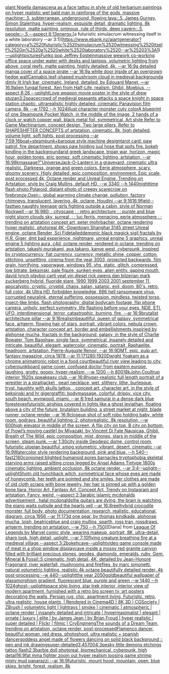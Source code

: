 [plant Nigella damascena as a face tattoo in style of old herbarium paintings on hyper realistic wet bald man in rain](https://www.ebank.nz/aiartgenerator?category=plant%2520Nigella%2520damascena%2520as%2520a%2520face%2520tattoo%2520in%2520style%2520of%2520old%2520herbarium%2520paintings%2520on%2520hyper%2520realistic%2520wet%2520bald%2520man%2520in%2520rain)[forge of the gods, massive machine::.5, subterranean, underground, flowing lava::.5, James Gurney, Simon Stalenhag, hyper-realism, exquisite detail, dramatic lighting, 8k resolution, matte painting, ominous, rule of thirds, deep cavern::.5, people::-.5 --aspect 8:13](https://www.ebank.nz/aiartgenerator?category=forge%2520of%2520the%2520gods%2C%2520massive%2520machine%3A%3A.5%2C%2520subterranean%2C%2520underground%2C%2520flowing%2520lava%3A%3A.5%2C%2520James%2520Gurney%2C%2520Simon%2520Stalenhag%2C%2520hyper-realism%2C%2520exquisite%2520detail%2C%2520dramatic%2520lighting%2C%25208k%2520resolution%2C%2520matte%2520painting%2C%2520ominous%2C%2520rule%2520of%2520thirds%2C%2520deep%2520cavern%3A%3A.5%2C%2520people%3A%3A-.5%2520--aspect%25208%3A13)[energy.](https://www.ebank.nz/aiartgenerator?category=energy.)[a futuristic simulacrum witnessing itself in a white laboratory --ar 3:1](https://www.ebank.nz/aiartgenerator?category=a%2520futuristic%2520simulacrum%2520witnessing%2520itself%2520in%2520a%2520white%2520laboratory%2520--ar%25203%3A1)[—uplight](https://www.ebank.nz/aiartgenerator?category=%E2%80%94uplight)[pictures](https://www.ebank.nz/aiartgenerator?category=pictures)[Funko pop Jeffrey Epstein](https://www.ebank.nz/aiartgenerator?category=Funko%2520pop%2520Jeffrey%2520Epstein)[massive wework co-working office space under water with desks and laptops, volumetric lighting from above, coral reefs, matte painting, highly detailed, 4k, --ar 16:9](https://www.ebank.nz/aiartgenerator?category=massive%2520wework%2520co-working%2520office%2520space%2520under%2520water%2520with%2520desks%2520and%2520laptops%2C%2520volumetric%2520lighting%2520from%2520above%2C%2520coral%2520reefs%2C%2520matte%2520painting%2C%2520highly%2520detailed%2C%25204k%2C%2520--ar%252016%3A9)[a detailed manga cover of a space pirate --ar 16:9](https://www.ebank.nz/aiartgenerator?category=a%2520detailed%2520manga%2520cover%2520of%2520a%2520space%2520pirate%2520--ar%252016%3A9)[a white door inside of an overgrown hedge wall](https://www.ebank.nz/aiartgenerator?category=a%2520white%2520door%2520inside%2520of%2520an%2520overgrown%2520hedge%2520wall)[Cannabis leaf-shaped mushroom cloud in medieval background](https://www.ebank.nz/aiartgenerator?category=Cannabis%2520leaf-shaped%2520mushroom%2520cloud%2520in%2520medieval%2520background)[a dimly lit Irish bar, cinematic, Ireland, detailed, by Édouard Manet, —ar 16:9](https://www.ebank.nz/aiartgenerator?category=a%2520dimly%2520lit%2520Irish%2520bar%2C%2520cinematic%2C%2520Ireland%2C%2520detailed%2C%2520by%2520%C3%89douard%2520Manet%2C%2520%E2%80%94ar%252016%3A9)[alien fungal forest, Xen from Half-Life, realism, Ghibli, Moebius, --aspect 8:26 --uplight](https://www.ebank.nz/aiartgenerator?category=alien%2520fungal%2520forest%2C%2520Xen%2520from%2520Half-Life%2C%2520realism%2C%2520Ghibli%2C%2520Moebius%2C%2520--aspect%25208%3A26%2520--uplight)[Love weapon movie poster in the style of drew stuzan](https://www.ebank.nz/aiartgenerator?category=Love%2520weapon%2520movie%2520poster%2520in%2520the%2520style%2520of%2520drew%2520stuzan)[3:2](https://www.ebank.nz/aiartgenerator?category=3%3A2)[space](https://www.ebank.nz/aiartgenerator?category=space)[crowd of medieval peasants attacks a space knight in space station chaotic, ultrarealistic highly detailed, cinematic Panavision film camera, 8k --w 1792 --h 1024](https://www.ebank.nz/aiartgenerator?category=crowd%2520of%2520medieval%2520peasants%2520attacks%2520a%2520space%2520knight%2520in%2520space%2520station%2520chaotic%2C%2520ultrarealistic%2520highly%2520detailed%2C%2520cinematic%2520Panavision%2520film%2520camera%2C%25208k%2520--w%25201792%2520--h%25201024)[illust character monster cuty color](https://www.ebank.nz/aiartgenerator?category=illust%2520character%2520monster%2520cuty%2520color)[A blueprint of one Steampunk Pocket Watch,   in the middle of the image, 2 hands of a clock or watch copper wall, black metal foil, symmetrical,  Art style Refer to Game Machinarium.  concept design, Two large pliers, Refer to SHAPESHIFTER CONCEPTS  of artstation, cinematic,  8k, high detailed,  volume light,  soft lights,  post processing    --ar 7:5](https://www.ebank.nz/aiartgenerator?category=A%2520blueprint%2520of%2520one%2520Steampunk%2520Pocket%2520Watch%2C%2520%2520%2520in%2520the%2520middle%2520of%2520the%2520image%2C%25202%2520hands%2520of%2520a%2520clock%2520or%2520watch%2520copper%2520wall%2C%2520black%2520metal%2520foil%2C%2520symmetrical%2C%2520%2520Art%2520style%2520Refer%2520to%2520Game%2520Machinarium.%2520%2520concept%2520design%2C%2520Two%2520large%2520pliers%2C%2520Refer%2520to%2520SHAPESHIFTER%2520CONCEPTS%2520%2520of%2520artstation%2C%2520cinematic%2C%2520%25208k%2C%2520high%2520detailed%2C%2520%2520volume%2520light%2C%2520%2520soft%2520lights%2C%2520%2520post%2520processing%2520%2520%2520%2520--ar%25207%3A5)[9:16](https://www.ebank.nz/aiartgenerator?category=9%3A16)[boat+steampunk+baroque style,machine design](https://www.ebank.nz/aiartgenerator?category=boat%2Bsteampunk%2Bbaroque%2520style%2Cmachine%2520design)[tarot card: paw patrol, fire department. shows paw holding juul hose that spits fire. bokeh kindling in the background](https://www.ebank.nz/aiartgenerator?category=tarot%2520card%3A%2520paw%2520patrol%2C%2520fire%2520department.%2520shows%2520paw%2520holding%2520juul%2520hose%2520that%2520spits%2520fire.%2520bokeh%2520kindling%2520in%2520the%2520background)[arid greek landscape, trojan war, horizon, magic hour, golden tones, eric gomez, soft cinematic lighting, artstation, --ar 16:9](https://www.ebank.nz/aiartgenerator?category=arid%2520greek%2520landscape%2C%2520trojan%2520war%2C%2520horizon%2C%2520magic%2520hour%2C%2520golden%2520tones%2C%2520eric%2520gomez%2C%2520soft%2520cinematic%2520lighting%2C%2520artstation%2C%2520--ar%252016%3A9)[8k](https://www.ebank.nz/aiartgenerator?category=8k)[massage?"](https://www.ebank.nz/aiartgenerator?category=massage%3F%22)[Universe](https://www.ebank.nz/aiartgenerator?category=Universe)[Jack-O-Lantern in a graveyard, cinematic ultra realistic. Darkness, orange and green colors. Eerie atmosphere, scary, gloomy scenery. Higly detailed, epic composition. environment. Epic scale, post processed 4k, Octane render and Unreal Engine. Trending on Artstation, style by Craig Mullins, default HD, --w 3340 --h 1440](https://www.ebank.nz/aiartgenerator?category=Jack-O-Lantern%2520in%2520a%2520graveyard%2C%2520cinematic%2520ultra%2520realistic.%2520Darkness%2C%2520orange%2520and%2520green%2520colors.%2520Eerie%2520atmosphere%2C%2520scary%2C%2520gloomy%2520scenery.%2520Higly%2520detailed%2C%2520epic%2520composition.%2520environment.%2520Epic%2520scale%2C%2520post%2520processed%25204k%2C%2520Octane%2520render%2520and%2520Unreal%2520Engine.%2520Trending%2520on%2520Artstation%2C%2520style%2520by%2520Craig%2520Mullins%2C%2520default%2520HD%2C%2520--w%25203340%2520--h%25201440)[nighttime flash photo Polaroid, distant photo of creepy scarecrow on fire](https://www.ebank.nz/aiartgenerator?category=nighttime%2520flash%2520photo%2520Polaroid%2C%2520distant%2520photo%2520of%2520creepy%2520scarecrow%2520on%2520fire)[bronze,Oxen」](https://www.ebank.nz/aiartgenerator?category=bronze%2COxen%E3%80%8D)[global warming climate change, pollution, factory chimneys, translucent, layering, 4k, octane, Houdini --ar 9:16](https://www.ebank.nz/aiartgenerator?category=global%2520warming%2520climate%2520change%2C%2520pollution%2C%2520factory%2520chimneys%2C%2520translucent%2C%2520layering%2C%25204k%2C%2520octane%2C%2520Houdini%2520--ar%25209%3A16)[16:9](https://www.ebank.nz/aiartgenerator?category=16%3A9)[field](https://www.ebank.nz/aiartgenerator?category=field)[--fast](https://www.ebank.nz/aiartgenerator?category=--fast)[two naughty teenage girls fighting outside a cabin, style of Norman Rockwell --ar 16:9](https://www.ebank.nz/aiartgenerator?category=two%2520naughty%2520teenage%2520girls%2520fighting%2520outside%2520a%2520cabin%2C%2520style%2520of%2520Norman%2520Rockwell%2520--ar%252016%3A9)[80](https://www.ebank.nz/aiartgenerator?category=80)[: : cityscape : : retro architecture : : purple and blue night storm clouds sky, surreal, : : luc ferris, menacing, eerie atmosphere : : trending on artstation concept art, peter mohrbacher, octane rendering hyper realistic, photoreal 4K -](https://www.ebank.nz/aiartgenerator?category=%3A%2520%3A%2520cityscape%2520%3A%2520%3A%2520retro%2520architecture%2520%3A%2520%3A%2520purple%2520and%2520blue%2520night%2520storm%2520clouds%2520sky%2C%2520surreal%2C%2520%3A%2520%3A%2520luc%2520ferris%2C%2520menacing%2C%2520eerie%2520atmosphere%2520%3A%2520%3A%2520trending%2520on%2520artstation%2520concept%2520art%2C%2520peter%2520mohrbacher%2C%2520octane%2520rendering%2520hyper%2520realistic%2C%2520photoreal%25204K%2520-)[Downtown Shanghai 3145 street,Unreal engine, octane Render, Sci Fi](https://www.ebank.nz/aiartgenerator?category=Downtown%2520Shanghai%25203145%2520street%2CUnreal%2520engine%2C%2520octane%2520Render%2C%2520Sci%2520Fi)[detailed](https://www.ebank.nz/aiartgenerator?category=detailed)[demonic black magick sigil fractals by H.R. Giger, dmt bad experience, nightmare, unreal engine 5 graphics, unreal engine 5 lighting aura, c4d, octane render, rendered in octane, trending on artstation, takashi murakami, aya takano, kanye west, cyberpunk, inspired by cryptocurrency, fiat currency, currency, metallic shine, copper, cotton, stitching, unsettling, cinema from the year 3003, projected backwards, film grain, horrifying, vaporwave, windows 95, vhs, static, glitch, compressed, low bitrate, beksinski, pale figure, sunken eyes, alien entity, gaping mouth, david lynch playboi carti yeat vin diesel rick owens dan bilzerian mark zuckerberg hybrid, fluoride stare, 1990 1999 2003 2001 september 11, apocalyptic, cryptic, cryptid, chaos, satan, satanic, evil, doom, 80's, retro, full color, 4k Ultra HD, forbidden knowledge, 666 hell ransomware virus, corrupted neuralink, eternal suffering, possession, mindless, twisted torso, insect-like limbs, flash photography, digital bodycam footage, flip phone camera, unholy, perfect symmetry, life flashing before your eyes, NDE, ETI, UFO, interdimensional, terror, catastrophic, burning, fire,  --ar 16:9](https://www.ebank.nz/aiartgenerator?category=demonic%2520black%2520magick%2520sigil%2520fractals%2520by%2520H.R.%2520Giger%2C%2520dmt%2520bad%2520experience%2C%2520nightmare%2C%2520unreal%2520engine%25205%2520graphics%2C%2520unreal%2520engine%25205%2520lighting%2520aura%2C%2520c4d%2C%2520octane%2520render%2C%2520rendered%2520in%2520octane%2C%2520trending%2520on%2520artstation%2C%2520takashi%2520murakami%2C%2520aya%2520takano%2C%2520kanye%2520west%2C%2520cyberpunk%2C%2520inspired%2520by%2520cryptocurrency%2C%2520fiat%2520currency%2C%2520currency%2C%2520metallic%2520shine%2C%2520copper%2C%2520cotton%2C%2520stitching%2C%2520unsettling%2C%2520cinema%2520from%2520the%2520year%25203003%2C%2520projected%2520backwards%2C%2520film%2520grain%2C%2520horrifying%2C%2520vaporwave%2C%2520windows%252095%2C%2520vhs%2C%2520static%2C%2520glitch%2C%2520compressed%2C%2520low%2520bitrate%2C%2520beksinski%2C%2520pale%2520figure%2C%2520sunken%2520eyes%2C%2520alien%2520entity%2C%2520gaping%2520mouth%2C%2520david%2520lynch%2520playboi%2520carti%2520yeat%2520vin%2520diesel%2520rick%2520owens%2520dan%2520bilzerian%2520mark%2520zuckerberg%2520hybrid%2C%2520fluoride%2520stare%2C%25201990%25201999%25202003%25202001%2520september%252011%2C%2520apocalyptic%2C%2520cryptic%2C%2520cryptid%2C%2520chaos%2C%2520satan%2C%2520satanic%2C%2520evil%2C%2520doom%2C%252080%27s%2C%2520retro%2C%2520full%2520color%2C%25204k%2520Ultra%2520HD%2C%2520forbidden%2520knowledge%2C%2520666%2520hell%2520ransomware%2520virus%2C%2520corrupted%2520neuralink%2C%2520eternal%2520suffering%2C%2520possession%2C%2520mindless%2C%2520twisted%2520torso%2C%2520insect-like%2520limbs%2C%2520flash%2520photography%2C%2520digital%2520bodycam%2520footage%2C%2520flip%2520phone%2520camera%2C%2520unholy%2C%2520perfect%2520symmetry%2C%2520life%2520flashing%2520before%2520your%2520eyes%2C%2520NDE%2C%2520ETI%2C%2520UFO%2C%2520interdimensional%2C%2520terror%2C%2520catastrophic%2C%2520burning%2C%2520fire%2C%2520%2520--ar%252016%3A9)[](https://www.ebank.nz/aiartgenerator?category=)[brutalist architecture pillar --ar 9:16](https://www.ebank.nz/aiartgenerator?category=brutalist%2520architecture%2520pillar%2520--ar%25209%3A16)[realism](https://www.ebank.nz/aiartgenerator?category=realism)[beautliful, queen of galaxy, symmetrical face, artgerm, flowing hair of stars, portrait, vibrant colors, nebula crown, artstation, character concept art, border and embellishments inspiried by alphonse mucha, fractals in the background, galaxy, in the style of Charlie Bowater, Tom Bagshaw, single face, symmetrical, insanely detailed and intricate, beautiful, elegant, watercolor, cinematic, portrait, Raphaelite, headroom, artstation, Pierre-Auguste Renoir, --ar 16:9](https://www.ebank.nz/aiartgenerator?category=beautliful%2C%2520queen%2520of%2520galaxy%2C%2520symmetrical%2520face%2C%2520artgerm%2C%2520flowing%2520hair%2520of%2520stars%2C%2520portrait%2C%2520vibrant%2520colors%2C%2520nebula%2520crown%2C%2520artstation%2C%2520character%2520concept%2520art%2C%2520border%2520and%2520embellishments%2520inspiried%2520by%2520alphonse%2520mucha%2C%2520fractals%2520in%2520the%2520background%2C%2520galaxy%2C%2520in%2520the%2520style%2520of%2520Charlie%2520Bowater%2C%2520Tom%2520Bagshaw%2C%2520single%2520face%2C%2520symmetrical%2C%2520insanely%2520detailed%2520and%2520intricate%2C%2520beautiful%2C%2520elegant%2C%2520watercolor%2C%2520cinematic%2C%2520portrait%2C%2520Raphaelite%2C%2520headroom%2C%2520artstation%2C%2520Pierre-Auguste%2520Renoir%2C%2520--ar%252016%3A9)[DMT, epic, pulp art, fantasy magazine, circa 1978 --ar 11:17](https://www.ebank.nz/aiartgenerator?category=DMT%2C%2520epic%2C%2520pulp%2520art%2C%2520fantasy%2520magazine%2C%2520circa%25201978%2520--ar%252011%3A17)[1280:1920](https://www.ebank.nz/aiartgenerator?category=1280%3A1920)[Dwight Yoakam as a chrome animatronic robot in a food court](https://www.ebank.nz/aiartgenerator?category=Dwight%2520Yoakam%2520as%2520a%2520chrome%2520animatronic%2520robot%2520in%2520a%2520food%2520court)[beautiful river view leading to city, cyberpunk](https://www.ebank.nz/aiartgenerator?category=beautiful%2520river%2520view%2520leading%2520to%2520city%2C%2520cyberpunk)[board game cover, confused doctor from eastern europe, laughing, grotty, goopy, hyper-realism, --w 1200 --h 800](https://www.ebank.nz/aiartgenerator?category=board%2520game%2520cover%2C%2520confused%2520doctor%2520from%2520eastern%2520europe%2C%2520laughing%2C%2520grotty%2C%2520goopy%2C%2520hyper-realism%2C%2520--w%25201200%2520--h%2520800)[1](https://www.ebank.nz/aiartgenerator?category=1)[8k](https://www.ebank.nz/aiartgenerator?category=8k)[John Coultrup interior 1920s speakeasy club --ar 16:8](https://www.ebank.nz/aiartgenerator?category=John%2520Coultrup%2520interior%25201920s%2520speakeasy%2520club%2520--ar%252016%3A8)[hyper-realistic full length portrait of a wrestler in a straitjacket ,  pearl necklace, wet, slithery, lithe, burlesque, tryst, haughty with skulls tattoo,  , concept art, character art, in the style of beksinski and hr giger](https://www.ebank.nz/aiartgenerator?category=hyper-realistic%2520full%2520length%2520portrait%2520of%2520a%2520wrestler%2520in%2520a%2520straitjacket%2520%2C%2520%2520pearl%2520necklace%2C%2520wet%2C%2520slithery%2C%2520lithe%2C%2520burlesque%2C%2520tryst%2C%2520haughty%2520with%2520skulls%2520tattoo%2C%2520%2520%2C%2520concept%2520art%2C%2520character%2520art%2C%2520in%2520the%2520style%2520of%2520beksinski%2520and%2520hr%2520giger)[graffiti: bodymassage. colorful, drippy. vice city. south beach. wynwood. miami. --ar 8:1](https://www.ebank.nz/aiartgenerator?category=graffiti%3A%2520bodymassage.%2520colorful%2C%2520drippy.%2520vice%2520city.%2520south%2520beach.%2520wynwood.%2520miami.%2520--ar%25208%3A1)[red samurai in a dense dark blue forest](https://www.ebank.nz/aiartgenerator?category=red%2520samurai%2520in%2520a%2520dense%2520dark%2520blue%2520forest)[eyes](https://www.ebank.nz/aiartgenerator?category=eyes)[futuristic airships covered in lights like a ghost leviathan, floating above a city of the future, brutalism building, a street market at night, blade runner, octane render --ar 16:9](https://www.ebank.nz/aiartgenerator?category=futuristic%2520airships%2520covered%2520in%2520lights%2520like%2520a%2520ghost%2520leviathan%2C%2520floating%2520above%2520a%2520city%2520of%2520the%2520future%2C%2520brutalism%2520building%2C%2520a%2520street%2520market%2520at%2520night%2C%2520blade%2520runner%2C%2520octane%2520render%2520--ar%252016%3A9)[closeup shot of soft robo holding baby, white room, godrays, beautiful lighting::2, photorealistic, 8k resolution, --w 600](https://www.ebank.nz/aiartgenerator?category=closeup%2520shot%2520of%2520soft%2520robo%2520holding%2520baby%2C%2520white%2520room%2C%2520godrays%2C%2520beautiful%2520lighting%3A%3A2%2C%2520photorealistic%2C%25208k%2520resolution%2C%2520--w%2520600)[high elevator in middle of the screen, A flip city on top, B city on bottom, of [howl’s moving castle] by Miyazaki, by Vincent Di Fate Nausicaa, Ghibli, Breath of The Wild, epic composition, mist, drones, stars in middle of the screen, steam punk, —ar 1:30](https://www.ebank.nz/aiartgenerator?category=high%2520elevator%2520in%2520middle%2520of%2520the%2520screen%2C%2520A%2520flip%2520city%2520on%2520top%2C%2520B%2520city%2520on%2520bottom%2C%2520of%2520%5Bhowl%E2%80%99s%2520moving%2520castle%5D%2520by%2520Miyazaki%2C%2520by%2520Vincent%2520Di%2520Fate%2520Nausicaa%2C%2520Ghibli%2C%2520Breath%2520of%2520The%2520Wild%2C%2520epic%2520composition%2C%2520mist%2C%2520drones%2C%2520stars%2520in%2520middle%2520of%2520the%2520screen%2C%2520steam%2520punk%2C%2520%E2%80%94ar%25201%3A30)[city inside Geodesic dome, control room, futuristic utopian beautiful, smog volumetric, vibrant, desert, cinematic --ar 16:9](https://www.ebank.nz/aiartgenerator?category=city%2520inside%2520Geodesic%2520dome%2C%2520control%2520room%2C%2520futuristic%2520utopian%2520beautiful%2C%2520smog%2520volumetric%2C%2520vibrant%2C%2520desert%2C%2520cinematic%2520--ar%252016%3A9)[Watercolor style rendering background, pink and blue, --h 540](https://www.ebank.nz/aiartgenerator?category=Watercolor%2520style%2520rendering%2520background%2C%2520pink%2520and%2520blue%2C%2520--h%2520540)[--fast](https://www.ebank.nz/aiartgenerator?category=--fast)[2160](https://www.ebank.nz/aiartgenerator?category=2160)[conjoined blighted humanoid pores barnacles tryptophobia skeletal starving arms raised  sitting cross legged by Ansel Adams Tintype 1800s cinematic lighting, ambient occlusion, 8k octane render, --ar 3:4](https://www.ebank.nz/aiartgenerator?category=conjoined%2520blighted%2520humanoid%2520pores%2520barnacles%2520tryptophobia%2520skeletal%2520starving%2520arms%2520raised%2520%2520sitting%2520cross%2520legged%2520by%2520Ansel%2520Adams%2520Tintype%25201800s%2520cinematic%2520lighting%2C%2520ambient%2520occlusion%2C%25208k%2520octane%2520render%2C%2520--ar%25203%3A4)[--uplight](https://www.ebank.nz/aiartgenerator?category=--uplight)[--uplight](https://www.ebank.nz/aiartgenerator?category=--uplight)[Shot](https://www.ebank.nz/aiartgenerator?category=Shot)[n old hunchback witch, symmetrical face whose eyes are made of honeycomb, her teeth are pointed and she smiles, her clothes are made of old cloth scraps with bone jewelry, her hair is pinned up with a golden bone tiara, Horror Art, Fantasy Art, Concept Art, Trendy on Instagram and artstation, Fancy, weird, —aspect 2:3](https://www.ebank.nz/aiartgenerator?category=n%2520old%2520hunchback%2520witch%2C%2520symmetrical%2520face%2520whose%2520eyes%2520are%2520made%2520of%2520honeycomb%2C%2520her%2520teeth%2520are%2520pointed%2520and%2520she%2520smiles%2C%2520her%2520clothes%2520are%2520made%2520of%2520old%2520cloth%2520scraps%2520with%2520bone%2520jewelry%2C%2520her%2520hair%2520is%2520pinned%2520up%2520with%2520a%2520golden%2520bone%2520tiara%2C%2520Horror%2520Art%2C%2520Fantasy%2520Art%2C%2520Concept%2520Art%2C%2520Trendy%2520on%2520Instagram%2520and%2520artstation%2C%2520Fancy%2C%2520weird%2C%2520%E2%80%94aspect%25202%3A3)[arabic islamic mcdonalds advertisement , halal mcdonalds](https://www.ebank.nz/aiartgenerator?category=arabic%2520islamic%2520mcdonalds%2520advertisement%2520%2C%2520halal%2520mcdonalds)[the guitars are dying, the brain is watching, the piano waits outisde and the hearts yell --ar 16:8](https://www.ebank.nz/aiartgenerator?category=the%2520guitars%2520are%2520dying%2C%2520the%2520brain%2520is%2520watching%2C%2520the%2520piano%2520waits%2520outisde%2520and%2520the%2520hearts%2520yell%2520--ar%252016%3A8)[reel](https://www.ebank.nz/aiartgenerator?category=reel)[hybrid crocodile monster, full body, photo documentation, research, realistic, educational, diagram, circa 1956 --ar 11:17](https://www.ebank.nz/aiartgenerator?category=hybrid%2520crocodile%2520monster%2C%2520full%2520body%2C%2520photo%2520documentation%2C%2520research%2C%2520realistic%2C%2520educational%2C%2520diagram%2C%2520circa%25201956%2520--ar%252011%3A17)[3d one pear, by thomas kindkade, alphonse mucha, loish, beatriceblue and craig mullins, sparth, ross tran, rossdraws, artgerm, trending on artstation, --w 750 --h 750](https://www.ebank.nz/aiartgenerator?category=3d%2520one%2520pear%2C%2520by%2520thomas%2520kindkade%2C%2520alphonse%2520mucha%2C%2520loish%2C%2520beatriceblue%2520and%2520craig%2520mullins%2C%2520sparth%2C%2520ross%2520tran%2C%2520rossdraws%2C%2520artgerm%2C%2520trending%2520on%2520artstation%2C%2520--w%2520750%2520--h%2520750)[[Diana] from [League Of Legends by Marvel comic style, wearing makeup, portrait, 8K, ultra-detail, sharp look, high detail, uplight, —ar 7:10](https://www.ebank.nz/aiartgenerator?category=%5BDiana%5D%2520from%2520%5BLeague%2520Of%2520Legends%2520by%2520Marvel%2520comic%2520style%2C%2520wearing%2520makeup%2C%2520portrait%2C%25208K%2C%2520ultra-detail%2C%2520sharp%2520look%2C%2520high%2520detail%2C%2520uplight%2C%2520%E2%80%94ar%25207%3A10)[flying creature breathing fire at a medieval village --aspect 3:2](https://www.ebank.nz/aiartgenerator?category=flying%2520creature%2520breathing%2520fire%2520at%2520a%2520medieval%2520village%2520--aspect%25203%3A2)[bokeh](https://www.ebank.nz/aiartgenerator?category=bokeh)[cave](https://www.ebank.nz/aiartgenerator?category=cave)[--uplight](https://www.ebank.nz/aiartgenerator?category=--uplight)[video game console made of meat in a shop window display](https://www.ebank.nz/aiartgenerator?category=video%2520game%2520console%2520made%2520of%2520meat%2520in%2520a%2520shop%2520window%2520display)[cave inside a mossy red granite canyon filled with brilliant precious stones, geodes, diamonds, emeralds, ruby, Gem, Mineral & Fossil::5 cinematic, high detail, 4K, detailed by Jean-Honoré Fragonard, river waterfall, mushrooms and fireflies, by marc simonetti, natural volumetric lighting, realistic 4k octane beautifully detailed render, 4k post-processing --w 440](https://www.ebank.nz/aiartgenerator?category=cave%2520inside%2520a%2520mossy%2520red%2520granite%2520canyon%2520filled%2520with%2520brilliant%2520precious%2520stones%2C%2520geodes%2C%2520diamonds%2C%2520emeralds%2C%2520ruby%2C%2520Gem%2C%2520Mineral%2520%26%2520Fossil%3A%3A5%2520cinematic%2C%2520high%2520detail%2C%25204K%2C%2520detailed%2520by%2520Jean-Honor%C3%A9%2520Fragonard%2C%2520river%2520waterfall%2C%2520mushrooms%2520and%2520fireflies%2C%2520by%2520marc%2520simonetti%2C%2520natural%2520volumetric%2520lighting%2C%2520realistic%25204k%2520octane%2520beautifully%2520detailed%2520render%2C%25204k%2520post-processing%2520--w%2520440)[--uplight](https://www.ebank.nz/aiartgenerator?category=--uplight)[the year 2050](https://www.ebank.nz/aiartgenerator?category=the%2520year%25202050)[gold](https://www.ebank.nz/aiartgenerator?category=gold)[beautiful wallpaper of glassmorphism gradient, fluorescent blue, purple and green --w 1440 --h 1024](https://www.ebank.nz/aiartgenerator?category=beautiful%2520wallpaper%2520of%2520glassmorphism%2520gradient%2C%2520fluorescent%2520blue%2C%2520purple%2520and%2520green%2520--w%25201440%2520--h%25201024)[ghost](https://www.ebank.nz/aiartgenerator?category=ghost)[--uplight](https://www.ebank.nz/aiartgenerator?category=--uplight)[space ship living, star trek interior, interior view of modern apartment, furnished with a retro big screen tv, art posters decorating the walls, Persian rug, chic, apartment living, Futuristic, retro, ultra realistic, house plants, | Rendered in Cinema4D | 8K 3D | CGSociety | ZBrush | volumetric light | lightrays | smoke | cinematic | atmospheric | octane render | insanely detailed and intricate | hypermaximalist | elegant | ornate | luxury | elite | by James Jean | by Brian Froud | hyper realistic | super detailed | Flickr | filmic | CryEngin](https://www.ebank.nz/aiartgenerator?category=space%2520ship%2520living%2C%2520star%2520trek%2520interior%2C%2520interior%2520view%2520of%2520modern%2520apartment%2C%2520furnished%2520with%2520a%2520retro%2520big%2520screen%2520tv%2C%2520art%2520posters%2520decorating%2520the%2520walls%2C%2520Persian%2520rug%2C%2520chic%2C%2520apartment%2520living%2C%2520Futuristic%2C%2520retro%2C%2520ultra%2520realistic%2C%2520house%2520plants%2C%2520%7C%2520Rendered%2520in%2520Cinema4D%2520%7C%25208K%25203D%2520%7C%2520CGSociety%2520%7C%2520ZBrush%2520%7C%2520volumetric%2520light%2520%7C%2520lightrays%2520%7C%2520smoke%2520%7C%2520cinematic%2520%7C%2520atmospheric%2520%7C%2520octane%2520render%2520%7C%2520insanely%2520detailed%2520and%2520intricate%2520%7C%2520hypermaximalist%2520%7C%2520elegant%2520%7C%2520ornate%2520%7C%2520luxury%2520%7C%2520elite%2520%7C%2520by%2520James%2520Jean%2520%7C%2520by%2520Brian%2520Froud%2520%7C%2520hyper%2520realistic%2520%7C%2520super%2520detailed%2520%7C%2520Flickr%2520%7C%2520filmic%2520%7C%2520CryEngin)[eng](https://www.ebank.nz/aiartgenerator?category=eng)[The sounds of a Dream Team, trending on artstation, octane render, post-processed](https://www.ebank.nz/aiartgenerator?category=The%2520sounds%2520of%2520a%2520Dream%2520Team%2C%2520trending%2520on%2520artstation%2C%2520octane%2520render%2C%2520post-processed)[Flamenco dancer, beautiful woman, red dress, photoshoot, ultra realistic + spanish dancer](https://www.ebank.nz/aiartgenerator?category=Flamenco%2520dancer%2C%2520beautiful%2520woman%2C%2520red%2520dress%2C%2520photoshoot%2C%2520ultra%2520realistic%2520%2B%2520spanish%2520dancer)[goddess angel made of flowers dancing on solid black background :: pen and ink drawing](https://www.ebank.nz/aiartgenerator?category=goddess%2520angel%2520made%2520of%2520flowers%2520dancing%2520on%2520solid%2520black%2520background%2520%3A%3A%2520pen%2520and%2520ink%2520drawing)[super-detailed](https://www.ebank.nz/aiartgenerator?category=super-detailed)[3:4](https://www.ebank.nz/aiartgenerator?category=3%3A4)[5700](https://www.ebank.nz/aiartgenerator?category=5700)[4:3](https://www.ebank.nz/aiartgenerator?category=4%3A3)[pesky little demons etchings tattoo flash](https://www.ebank.nz/aiartgenerator?category=pesky%2520little%2520demons%2520etchings%2520tattoo%2520flash)[2:3](https://www.ebank.nz/aiartgenerator?category=2%3A3)[barbie doll photoreal, biomechanical, cyberpunk, high detail](https://www.ebank.nz/aiartgenerator?category=barbie%2520doll%2520photoreal%2C%2520biomechanical%2C%2520cyberpunk%2C%2520high%2520detail)[16:9](https://www.ebank.nz/aiartgenerator?category=16%3A9)[fat mma fighter zoom out hyper realism loosing game shrimp misty mud paparazzi --ar 16:9](https://www.ebank.nz/aiartgenerator?category=fat%2520mma%2520fighter%2520zoom%2520out%2520hyper%2520realism%2520loosing%2520game%2520shrimp%2520misty%2520mud%2520paparazzi%2520--ar%252016%3A9)[futuristic, mount hood, mountain, open, blue skies, bright, forest, realism, 8k](https://www.ebank.nz/aiartgenerator?category=futuristic%2C%2520mount%2520hood%2C%2520mountain%2C%2520open%2C%2520blue%2520skies%2C%2520bright%2C%2520forest%2C%2520realism%2C%25208k)